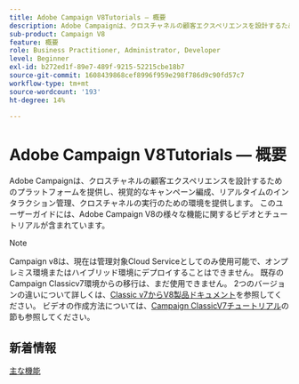 ```yaml
---
title: Adobe Campaign V8Tutorials — 概要
description: Adobe Campaignは、クロスチャネルの顧客エクスペリエンスを設計するためのプラットフォームを提供し、視覚的なキャンペーン編成、リアルタイムのインタラクション管理、クロスチャネルの実行のための環境を提供します。 このユーザーガイドには、Adobe Campaign Standard の数々の特長や機能に関するビデオとチュートリアルが含まれています。
sub-product: Campaign V8
feature: 概要
role: Business Practitioner, Administrator, Developer
level: Beginner
exl-id: b272ed1f-89e7-489f-9215-52215cbe18b7
source-git-commit: 1608439868cef8996f959e298f786d9c90fd57c7
workflow-type: tm+mt
source-wordcount: '193'
ht-degree: 14%

---
```


# Adobe Campaign V8Tutorials — 概要

Adobe Campaignは、クロスチャネルの顧客エクスペリエンスを設計するためのプラットフォームを提供し、視覚的なキャンペーン編成、リアルタイムのインタラクション管理、クロスチャネルの実行のための環境を提供します。 このユーザーガイドには、Adobe Campaign V8の様々な機能に関するビデオとチュートリアルが含まれています。

>[!NOTE]
> Campaign v8は、現在は管理対象Cloud Serviceとしてのみ使用可能で、オンプレミス環境またはハイブリッド環境にデプロイすることはできません。 既存のCampaign Classicv7環境からの移行は、まだ使用できません。
>2つのバージョンの違いについて詳しくは、[Classic v7からV8製品ドキュメント](https://experienceleague.adobe.com/docs/campaign/campaign-classic/start/capability-matrix.html?lang=en#start)を参照してください。 ビデオの作成方法については、[Campaign ClassicV7チュートリアル](https://experienceleague.adobe.com/docs/campaign-classic-learn/tutorials/overview.html?lang=ja)の節も参照してください。

## 新着情報

[主な機能](https://experienceleague.adobe.com/docs/campaign/campaign-classic/start/whats-new.html?lang=en#start)
